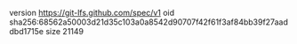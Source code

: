 version https://git-lfs.github.com/spec/v1
oid sha256:68562a50003d21d35c103a0a8542d90707f42f61f3af84bb39f27aaddbd1715e
size 21149
